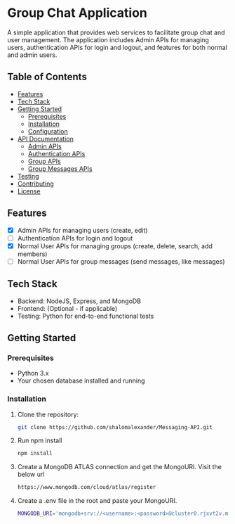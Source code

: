 # Group Chat Application

A simple application that provides web services to facilitate group chat and user management. The application includes Admin APIs for managing users, authentication APIs for login and logout, and features for both normal and admin users.

## Table of Contents

- [Features](#features)
- [Tech Stack](#tech-stack)
- [Getting Started](#getting-started)
  - [Prerequisites](#prerequisites)
  - [Installation](#installation)
  - [Configuration](#configuration)
- [API Documentation](#api-documentation)
  - [Admin APIs](#admin-apis)
  - [Authentication APIs](#authentication-apis)
  - [Group APIs](#group-apis)
  - [Group Messages APIs](#group-messages-apis)
- [Testing](#testing)
- [Contributing](#contributing)
- [License](#license)

## Features

- [x] Admin APIs for managing users (create, edit)
- [ ] Authentication APIs for login and logout
- [x] Normal User APIs for managing groups (create, delete, search, add members)
- [ ] Normal User APIs for group messages (send messages, like messages)

## Tech Stack

- Backend: NodeJS, Express, and MongoDB
- Frontend: (Optional - if applicable)
- Testing: Python for end-to-end functional tests

## Getting Started

### Prerequisites

- Python 3.x
- Your chosen database installed and running

### Installation

1. Clone the repository:

   ```bash
   git clone https://github.com/shalomalexander/Messaging-API.git

2. Run npm install
    
    ```bash
    npm install

3. Create a MongoDB ATLAS connection and get the MongoURI. Visit the below url
    
    ```bash
    https://www.mongodb.com/cloud/atlas/register

4. Create a .env file in the root and paste your MongoURI.

    ```bash
    MONGODB_URI='mongodb+srv://<username>:<password>@cluster0.rjxvt2v.mongodb.net/?retryWrites=true&w=majority'






